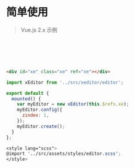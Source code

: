 # 简单使用
> Vue.js 2.x 示例

<div id="xe" class="xe" ref="xe"></div>

<br>
<br>
<br>
<br>

``` html
<div id="xe" class="xe" ref="xe"></div>
```

``` js
import xEditor from '../src/xeditor/editor';

export default {
  mounted() {
    var myEditor = new xEditor(this.$refs.xe);
    myEditor.config({
      zindex: 1,
    });
    myEditor.create();
  }
};
```

``` scss
<style lang="scss">
@import '../src/assets/styles/editor.scss';
</style>
```

<script>
import xEditor from '../src/xeditor/editor';

export default {
  mounted() {
    var myEditor = new xEditor(this.$refs.xe);
    myEditor.config({
      zindex: 1,
    });
    myEditor.create();
  }
};
</script>

<style lang="scss">
@import '../src/assets/styles/editor.scss';
</style>
